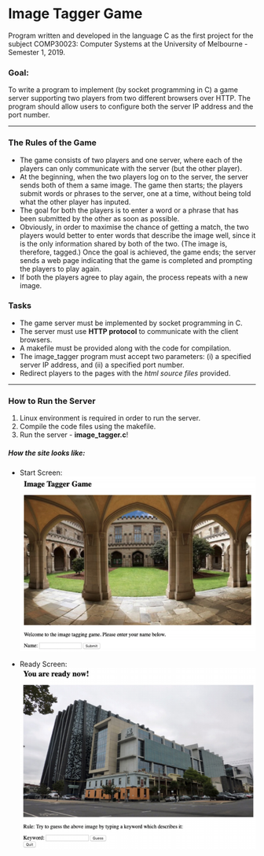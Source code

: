 # Image Tagger Game
Program written and developed in the language C as the first project for the subject COMP30023: Computer Systems at the University of Melbourne - Semester 1, 2019.

### Goal:
To write a program to implement (by socket programming in C) a game server supporting two players from two different browsers over HTTP. The program should allow users to configure both the server IP address and the port number.

---

### The Rules of the Game
- The game consists of two players and one server, where each of the players can only communicate with the server (but the other player). 
- At the beginning, when the two players log on to the server, the server sends both of them a same image. The game then starts; the players submit words or phrases to the server, one at a time, without being told what the other player has inputed. 
- The goal for both the players is to enter a word or a phrase that has been submitted by the other as soon as possible.
- Obviously, in order to maximise the chance of getting a match, the two players would better to enter words that describe the image well, since it is the only information shared by both of the two. (The image is, therefore, tagged.) Once the goal is achieved, the game ends; the server sends a web page indicating that the game is completed and prompting the players to play again. 
- If both the players agree to play again, the process repeats with a new image.

### Tasks
- The game server must be implemented by socket programming in C.
- The server must use **HTTP protocol** to communicate with the client browsers.
- A makefile must be provided along with the code for compilation.
- The image_tagger program must accept two parameters: (i) a specified server IP address, and (ii) a specified port number.
- Redirect players to the pages with the _html source files_ provided.

---

### How to Run the Server
1. Linux environment is required in order to run the server.
2. Compile the code files using the makefile.
3. Run the server - **image_tagger.c**! 

##### How the site looks like:
- Start Screen:
  ![start-screen](https://github.com/nickangmc/image-tagger/blob/master/readme-images/start-screen.png)
  
- Ready Screen:
  ![ready-screen](https://github.com/nickangmc/image-tagger/blob/master/readme-images/ready-screen.png)


